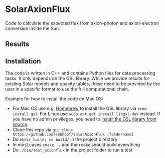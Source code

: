 # SolarAxionFlux

Code to calculate the expected flux from axion-photon and axion-electron conversion inside the Sun.

## Results

## Installation

The code is written in C++ and contains Python files for data processing tasks. It only depends on the GSL library. While we provide results for existing Solar models and opacity tables, these need to be provided by the user in a specific format to use the full computational chain.

Example for how to install the code on Mac OS:
* For Mac OS use e.g. [Homebrew](https://brew.sh) to install the GSL library via `brew install gsl`. For Linux use `sudo apt-get install libgsl-dev` instead. If you have no admin privileges, you need to [install the GSL library from source](https://www.gnu.org/software/gsl/).
* Clone this repo via `git clone https://github.com/sebhoof/SolarAxionFlux [foldername]`
* Do `mkdir build; cd build/` in the project directory
* In most cases `cmake ..` and then `make` should build everything
* Do `./bin/test_axionflux` in the project folder to run a test
